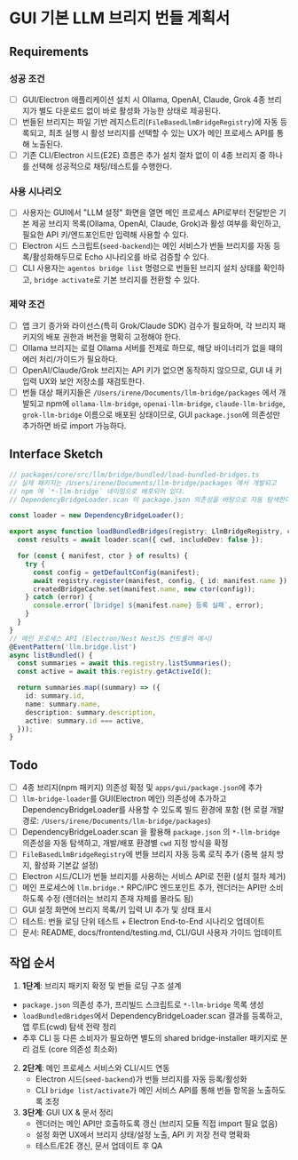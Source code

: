# GUI 기본 LLM 브리지 번들 계획서

## Requirements

### 성공 조건

- [ ] GUI/Electron 애플리케이션 설치 시 Ollama, OpenAI, Claude, Grok 4종 브리지가 별도 다운로드 없이 바로 활성화 가능한 상태로 제공된다.
- [ ] 번들된 브리지는 파일 기반 레지스트리(`FileBasedLlmBridgeRegistry`)에 자동 등록되고, 최초 실행 시 활성 브리지를 선택할 수 있는 UX가 메인 프로세스 API를 통해 노출된다.
- [ ] 기존 CLI/Electron 시드(E2E) 흐름은 추가 설치 절차 없이 이 4종 브리지 중 하나를 선택해 성공적으로 채팅/테스트를 수행한다.

### 사용 시나리오

- [ ] 사용자는 GUI에서 "LLM 설정" 화면을 열면 메인 프로세스 API로부터 전달받은 기본 제공 브리지 목록(Ollama, OpenAI, Claude, Grok)과 활성 여부를 확인하고, 필요한 API 키/엔드포인트만 입력해 사용할 수 있다.
- [ ] Electron 시드 스크립트(`seed-backend`)는 메인 서비스가 번들 브리지를 자동 등록/활성화해두므로 Echo 시나리오를 바로 검증할 수 있다.
- [ ] CLI 사용자는 `agentos bridge list` 명령으로 번들된 브리지 설치 상태를 확인하고, `bridge activate`로 기본 브리지를 전환할 수 있다.

### 제약 조건

- [ ] 앱 크기 증가와 라이선스(특히 Grok/Claude SDK) 검수가 필요하며, 각 브리지 패키지의 배포 권한과 버전을 명확히 고정해야 한다.
- [ ] Ollama 브리지는 로컬 Ollama 서버를 전제로 하므로, 해당 바이너리가 없을 때의 에러 처리/가이드가 필요하다.
- [ ] OpenAI/Claude/Grok 브리지는 API 키가 없으면 동작하지 않으므로, GUI 내 키 입력 UX와 보안 저장소를 재검토한다.
- [ ] 번들 대상 패키지들은 `/Users/irene/Documents/llm-bridge/packages` 에서 개발되고 npm에 `ollama-llm-bridge`, `openai-llm-bridge`, `claude-llm-bridge`, `grok-llm-bridge` 이름으로 배포된 상태이므로, GUI `package.json`에 의존성만 추가하면 바로 import 가능하다.

## Interface Sketch

```typescript
// packages/core/src/llm/bridge/bundled/load-bundled-bridges.ts
// 실제 패키지는 /Users/irene/Documents/llm-bridge/packages 에서 개발되고
// npm 에 `*-llm-bridge` 네이밍으로 배포되어 있다.
// DependencyBridgeLoader.scan 이 package.json 의존성을 바탕으로 자동 탐색한다.

const loader = new DependencyBridgeLoader();

export async function loadBundledBridges(registry: LlmBridgeRegistry, cwd: string) {
  const results = await loader.scan({ cwd, includeDev: false });

  for (const { manifest, ctor } of results) {
    try {
      const config = getDefaultConfig(manifest);
      await registry.register(manifest, config, { id: manifest.name });
      createdBridgeCache.set(manifest.name, new ctor(config));
    } catch (error) {
      console.error(`[bridge] ${manifest.name} 등록 실패`, error);
    }
  }
}
// 메인 프로세스 API (Electron/Nest NestJS 컨트롤러 예시)
@EventPattern('llm.bridge.list')
async listBundled() {
  const summaries = await this.registry.listSummaries();
  const active = await this.registry.getActiveId();

  return summaries.map((summary) => ({
    id: summary.id,
    name: summary.name,
    description: summary.description,
    active: summary.id === active,
  }));
}
```

## Todo

- [ ] 4종 브리지(npm 패키지) 의존성 확정 및 `apps/gui/package.json`에 추가
- [ ] `llm-bridge-loader`를 GUI(Electron 메인) 의존성에 추가하고 DependencyBridgeLoader를 사용할 수 있도록 빌드 환경에 포함 (현 로컬 개발 경로: `/Users/irene/Documents/llm-bridge/packages`)
- [ ] DependencyBridgeLoader.scan 을 활용해 `package.json` 의 `*-llm-bridge` 의존성을 자동 탐색하고, 개발/배포 환경별 `cwd` 지정 방식을 확정
- [ ] `FileBasedLlmBridgeRegistry`에 번들 브리지 자동 등록 로직 추가 (중복 설치 방지, 활성화 기본값 설정)
- [ ] Electron 시드/CLI가 번들 브리지를 사용하는 서비스 API로 전환 (설치 절차 제거)
- [ ] 메인 프로세스에 `llm.bridge.*` RPC/IPC 엔드포인트 추가, 렌더러는 API만 소비하도록 수정 (렌더러는 브리지 존재 자체를 몰라도 됨)
- [ ] GUI 설정 화면에 브리지 목록/키 입력 UI 추가 및 상태 표시
- [ ] 테스트: 번들 로딩 단위 테스트 + Electron End-to-End 시나리오 업데이트
- [ ] 문서: README, docs/frontend/testing.md, CLI/GUI 사용자 가이드 업데이트

## 작업 순서

1. **1단계**: 브리지 패키지 확정 및 번들 로딩 구조 설계
 - `package.json` 의존성 추가, 프리빌드 스크립트로 `*-llm-bridge` 목록 생성
  - `loadBundledBridges`에서 DependencyBridgeLoader.scan 결과를 등록하고, 앱 루트(cwd) 탐색 전략 정리
  - 추후 CLI 등 다른 소비자가 필요하면 별도의 shared bridge-installer 패키지로 분리 검토 (core 의존성 최소화)
2. **2단계**: 메인 프로세스 서비스와 CLI/시드 연동
   - Electron 시드(`seed-backend`)가 번들 브리지를 자동 등록/활성화
   - CLI `bridge list/activate`가 메인 서비스 API를 통해 번들 항목을 노출하도록 조정
3. **3단계**: GUI UX & 문서 정리
   - 렌더러는 메인 API만 호출하도록 갱신 (브리지 모듈 직접 import 필요 없음)
   - 설정 화면 UX에서 브리지 상태/설정 노출, API 키 저장 전략 명확화
   - 테스트/E2E 갱신, 문서 업데이트 후 QA
